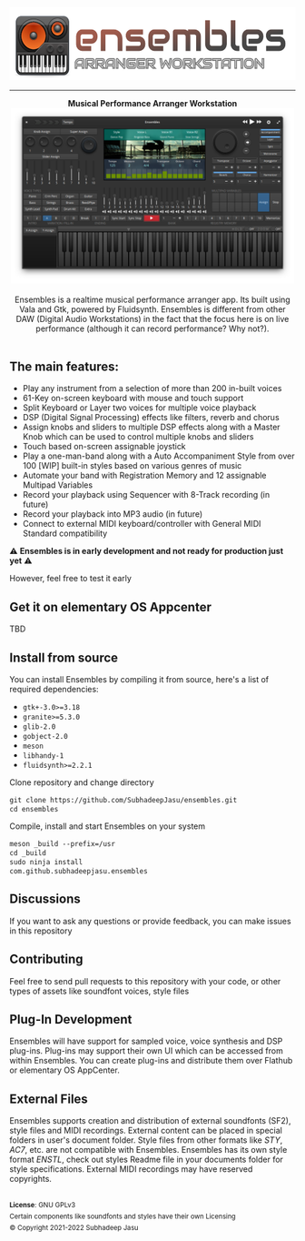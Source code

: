 <div align="center">
  <div align="center">
    <img src="data/Images/Logo.svg" height="128">
  </div>
  <hr>
  <div align="center">
    <b>Musical Performance Arranger Workstation</b>
    <br>
    <img src="screenshots/Screenshot1.png" width="500">
  </div>
  <br>
  Ensembles is a realtime musical performance arranger app. Its built using Vala and Gtk, powered by Fluidsynth. Ensembles is different from other DAW (Digital Audio Workstations) in the fact that the focus here is on live performance (although it can record performance? Why not?).
</div>

<br>

## The main features:

* Play any instrument from a selection of more than 200 in-built voices
* 61-Key on-screen keyboard with mouse and touch support
* Split Keyboard or Layer two voices for multiple voice playback
* DSP (Digital Signal Processing) effects like filters, reverb and chorus
* Assign knobs and sliders to multiple DSP effects along with a Master Knob which can be used to control multiple knobs and sliders
* Touch based on-screen assignable joystick
* Play a one-man-band along with a Auto Accompaniment Style from over 100 [WIP] built-in styles based on various genres of music
* Automate your band with Registration Memory and 12 assignable Multipad Variables
* Record your playback using Sequencer with 8-Track recording (in future)
* Record your playback into MP3 audio (in future)
* Connect to external MIDI keyboard/controller with General MIDI Standard compatibility

⚠️ **Ensembles is in early development and not ready for production just yet** ⚠️

However, feel free to test it early
## Get it on elementary OS Appcenter
TBD
<!-- [![Get it on AppCenter](https://appcenter.elementary.io/badge.svg)](https://appcenter.elementary.io/) -->

## Install from source
You can install Ensembles by compiling it from source, here's a list of required dependencies:
 - `gtk+-3.0>=3.18`
 - `granite>=5.3.0`
 - `glib-2.0`
 - `gobject-2.0`
 - `meson`
 - `libhandy-1`
 - `fluidsynth>=2.2.1`

Clone repository and change directory
```
git clone https://github.com/SubhadeepJasu/ensembles.git
cd ensembles
```
Compile, install and start Ensembles on your system
```
meson _build --prefix=/usr
cd _build
sudo ninja install
com.github.subhadeepjasu.ensembles
```
## Discussions
If you want to ask any questions or provide feedback, you can make issues in this repository

## Contributing
Feel free to send pull requests to this repository with your code, or other types of assets like soundfont voices, style files

## Plug-In Development
Ensembles will have support for sampled voice, voice synthesis and DSP plug-ins. Plug-ins may support their own UI which can be accessed from within Ensembles. You can create plug-ins and distribute them over Flathub or elementary OS AppCenter.

## External Files
Ensembles supports creation and distribution of external soundfonts (SF2), style files and MIDI recordings. External content can be placed in special folders in user's document folder. Style files from other formats like *STY*,  *AC7*, etc. are not compatible with Ensembles. Ensembles has its own style format *ENSTL*, check out styles Readme file in your documents folder for style specifications. External MIDI recordings may have reserved copyrights.

<br>
<sup><b>License</b>: GNU GPLv3</sup>
<br>
<sup>Certain components like soundfonts and styles have their own Licensing</sup>
<br>
<sup>© Copyright 2021-2022 Subhadeep Jasu</sup>
